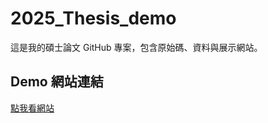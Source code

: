 # 2025_Thesis_demo

這是我的碩士論文 GitHub 專案，包含原始碼、資料與展示網站。

##  Demo 網站連結
[點我看網站](https://peterbear0909.github.io/2025_Thesis_demo/)